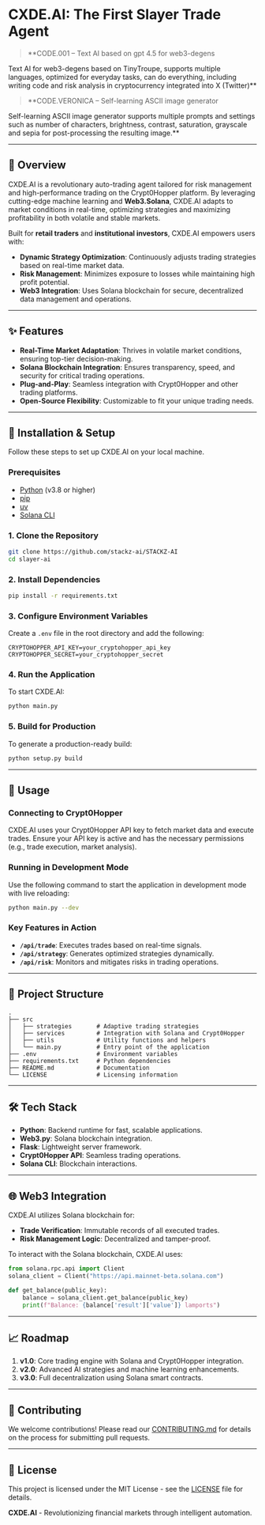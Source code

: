# CXDE.AI: The First Slayer Trade Agent

> **CODE.001 – Text AI based on gpt 4.5 for web3-degens

Text AI for web3-degens based on TinyTroupe, supports multiple languages, optimized for everyday tasks, can do everything, including writing code and risk analysis in cryptocurrency integrated into X (Twitter)**

> **CODE.VERONICA – Self-learning ASCII image generator

Self-learning ASCII image generator supports multiple prompts and settings such as number of characters, brightness, contrast, saturation, grayscale and sepia for post-processing the resulting image.**

---

## 🚀 Overview
CXDE.AI is a revolutionary auto-trading agent tailored for risk management and high-performance trading on the Crypt0Hopper platform. By leveraging cutting-edge machine learning and **Web3.Solana**, CXDE.AI adapts to market conditions in real-time, optimizing strategies and maximizing profitability in both volatile and stable markets.

Built for **retail traders** and **institutional investors**, CXDE.AI empowers users with:

- **Dynamic Strategy Optimization**: Continuously adjusts trading strategies based on real-time market data.
- **Risk Management**: Minimizes exposure to losses while maintaining high profit potential.
- **Web3 Integration**: Uses Solana blockchain for secure, decentralized data management and operations.

---

## ✨ Features

- **Real-Time Market Adaptation**: Thrives in volatile market conditions, ensuring top-tier decision-making.
- **Solana Blockchain Integration**: Ensures transparency, speed, and security for critical trading operations.
- **Plug-and-Play**: Seamless integration with Crypt0Hopper and other trading platforms.
- **Open-Source Flexibility**: Customizable to fit your unique trading needs.

---

## 🔧 Installation & Setup

Follow these steps to set up CXDE.AI on your local machine.

### Prerequisites

- [Python](https://www.python.org) (v3.8 or higher)
- [pip](https://pip.pypa.io/en/stable/)
- [uv](https://github.com/coleifer/uv)
- [Solana CLI](https://docs.solana.com/cli/install-solana-cli)

### 1. Clone the Repository

```bash
git clone https://github.com/stackz-ai/STACKZ-AI
cd slayer-ai
```

### 2. Install Dependencies

```bash
pip install -r requirements.txt
```

### 3. Configure Environment Variables

Create a `.env` file in the root directory and add the following:

```env
CRYPTOHOPPER_API_KEY=your_cryptohopper_api_key
CRYPTOHOPPER_SECRET=your_cryptohopper_secret
```

### 4. Run the Application

To start CXDE.AI:

```bash
python main.py
```

### 5. Build for Production

To generate a production-ready build:

```bash
python setup.py build
```

---

## 🧩 Usage

### Connecting to Crypt0Hopper
CXDE.AI uses your Crypt0Hopper API key to fetch market data and execute trades. Ensure your API key is active and has the necessary permissions (e.g., trade execution, market analysis).

### Running in Development Mode
Use the following command to start the application in development mode with live reloading:

```bash
python main.py --dev
```

### Key Features in Action
- **`/api/trade`**: Executes trades based on real-time signals.
- **`/api/strategy`**: Generates optimized strategies dynamically.
- **`/api/risk`**: Monitors and mitigates risks in trading operations.

---

## 📂 Project Structure

```plaintext
.
├── src
│   ├── strategies       # Adaptive trading strategies
│   ├── services         # Integration with Solana and Crypt0Hopper
│   ├── utils            # Utility functions and helpers
│   └── main.py          # Entry point of the application
├── .env                 # Environment variables
├── requirements.txt     # Python dependencies
├── README.md            # Documentation
└── LICENSE              # Licensing information
```

---

## 🛠️ Tech Stack

- **Python**: Backend runtime for fast, scalable applications.
- **Web3.py**: Solana blockchain integration.
- **Flask**: Lightweight server framework.
- **Crypt0Hopper API**: Seamless trading operations.
- **Solana CLI**: Blockchain interactions.

---

## 🌐 Web3 Integration

CXDE.AI utilizes Solana blockchain for:
- **Trade Verification**: Immutable records of all executed trades.
- **Risk Management Logic**: Decentralized and tamper-proof.

To interact with the Solana blockchain, CXDE.AI uses:

```python
from solana.rpc.api import Client
solana_client = Client("https://api.mainnet-beta.solana.com")

def get_balance(public_key):
    balance = solana_client.get_balance(public_key)
    print(f"Balance: {balance['result']['value']} lamports")
```

---

## 📈 Roadmap

1. **v1.0**: Core trading engine with Solana and Crypt0Hopper integration.
2. **v2.0**: Advanced AI strategies and machine learning enhancements.
3. **v3.0**: Full decentralization using Solana smart contracts.

---

## 🤝 Contributing

We welcome contributions! Please read our [CONTRIBUTING.md](CONTRIBUTING.md) for details on the process for submitting pull requests.

---

## 📝 License

This project is licensed under the MIT License - see the [LICENSE](LICENSE) file for details.


**CXDE.AI** - Revolutionizing financial markets through intelligent automation.
